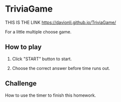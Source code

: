 # TriviaGame

THIS IS THE LINK https://davionli.github.io/TriviaGame/

For a little multiple choose game.

## How to play

1. Click "START" button to start.

2. Choose the correct answer before time runs out.

## Challenge

How to use the timer to finish this homework.